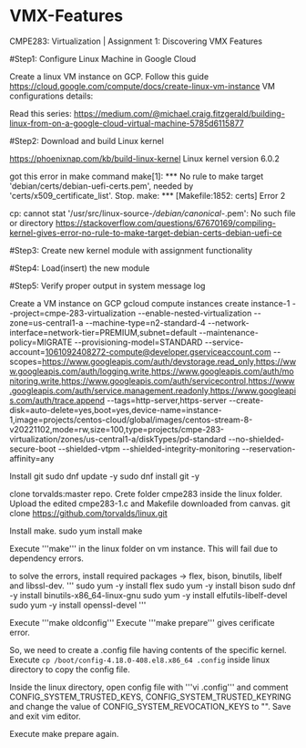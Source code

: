 # VMX-Features
 CMPE283: Virtualization | Assignment 1: Discovering VMX Features

 #Step1: Configure Linux Machine in Google Cloud

 Create a linux VM instance on GCP. Follow this guide https://cloud.google.com/compute/docs/create-linux-vm-instance
 VM configurations details:

Read this series: https://medium.com/@michael.craig.fitzgerald/building-linux-from-on-a-google-cloud-virtual-machine-5785d6115877

 #Step2: Download and build Linux kernel

 https://phoenixnap.com/kb/build-linux-kernel
 Linux kernel version 6.0.2

got this error in make command
 make[1]: *** No rule to make target 'debian/certs/debian-uefi-certs.pem', needed by 'certs/x509_certificate_list'.  Stop.
make: *** [Makefile:1852: certs] Error 2

cp: cannot stat '/usr/src/linux-source-*/debian/canonical-*.pem': No such file or directory
https://stackoverflow.com/questions/67670169/compiling-kernel-gives-error-no-rule-to-make-target-debian-certs-debian-uefi-ce

 #Step3: Create new kernel module with assignment functionality

 #Step4: Load(insert) the new module

 #Step5: Verify proper output in system message log


Create a VM instance on GCP
gcloud compute instances create instance-1 --project=cmpe-283-virtualization --enable-nested-virtualization --zone=us-central1-a --machine-type=n2-standard-4 --network-interface=network-tier=PREMIUM,subnet=default --maintenance-policy=MIGRATE --provisioning-model=STANDARD --service-account=1061092408272-compute@developer.gserviceaccount.com --scopes=https://www.googleapis.com/auth/devstorage.read_only,https://www.googleapis.com/auth/logging.write,https://www.googleapis.com/auth/monitoring.write,https://www.googleapis.com/auth/servicecontrol,https://www.googleapis.com/auth/service.management.readonly,https://www.googleapis.com/auth/trace.append --tags=http-server,https-server --create-disk=auto-delete=yes,boot=yes,device-name=instance-1,image=projects/centos-cloud/global/images/centos-stream-8-v20221102,mode=rw,size=100,type=projects/cmpe-283-virtualization/zones/us-central1-a/diskTypes/pd-standard --no-shielded-secure-boot --shielded-vtpm --shielded-integrity-monitoring --reservation-affinity=any

Install git
sudo dnf update -y
sudo dnf install git -y

clone torvalds:master repo. Crete folder cmpe283 inside the linux folder. Upload the edited cmpe283-1.c and Makefile downloaded from canvas.
git clone https://github.com/torvalds/linux.git

Install make.
sudo yum install make

Execute '''make''' in the linux folder on vm instance. This will fail due to dependency errors.

to solve the errors, install required packages -> flex, bison, binutils, libelf and libssl-dev.
'''
sudo yum -y install flex
sudo yum -y install bison
sudo dnf -y install binutils-x86_64-linux-gnu
sudo yum -y install elfutils-libelf-devel
sudo yum -y install openssl-devel
'''

Execute '''make oldconfig''' 
Execute '''make prepare''' gives cerificate error.

So, we need to create a .config file having contents of the specific kernel.
Execute ```cp /boot/config-4.18.0-408.el8.x86_64 .config``` inside linux directory to copy the config file.

Inside the linux directory, open config file with '''vi .config''' and comment CONFIG_SYSTEM_TRUSTED_KEYS, CONFIG_SYSTEM_TRUSTED_KEYRING and change the value of CONFIG_SYSTEM_REVOCATION_KEYS to "". Save and exit vim editor.

Execute make prepare again.

